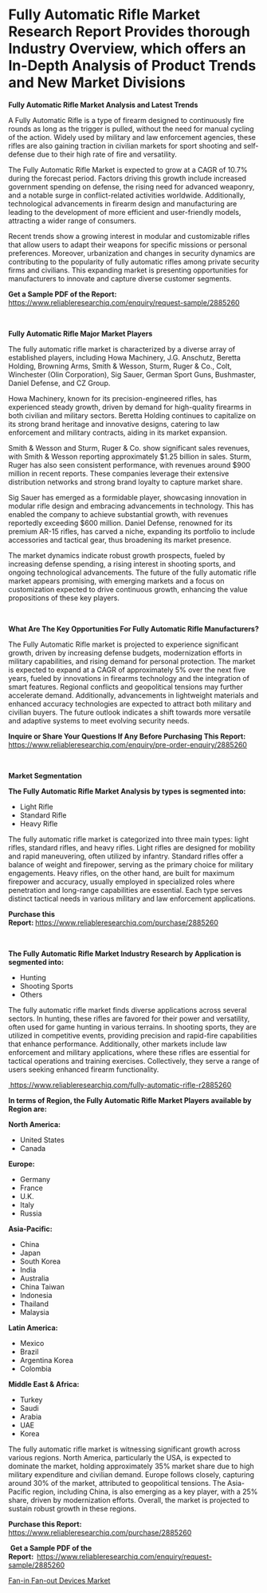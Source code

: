 <p><h1>Fully Automatic Rifle Market Research Report Provides thorough Industry Overview, which offers an In-Depth Analysis of Product Trends and New Market Divisions</h1></p><p><strong>Fully Automatic Rifle Market Analysis and Latest Trends</strong></p>
<p><p>A Fully Automatic Rifle is a type of firearm designed to continuously fire rounds as long as the trigger is pulled, without the need for manual cycling of the action. Widely used by military and law enforcement agencies, these rifles are also gaining traction in civilian markets for sport shooting and self-defense due to their high rate of fire and versatility.</p><p>The Fully Automatic Rifle Market is expected to grow at a CAGR of 10.7% during the forecast period. Factors driving this growth include increased government spending on defense, the rising need for advanced weaponry, and a notable surge in conflict-related activities worldwide. Additionally, technological advancements in firearm design and manufacturing are leading to the development of more efficient and user-friendly models, attracting a wider range of consumers.</p><p>Recent trends show a growing interest in modular and customizable rifles that allow users to adapt their weapons for specific missions or personal preferences. Moreover, urbanization and changes in security dynamics are contributing to the popularity of fully automatic rifles among private security firms and civilians. This expanding market is presenting opportunities for manufacturers to innovate and capture diverse customer segments.</p></p>
<p><strong>Get a Sample PDF of the Report:&nbsp;</strong> <a href="https://www.reliableresearchiq.com/enquiry/request-sample/2885260?utm_campaign=3279&utm_medium=2&utm_source=Github&utm_content=ia&utm_term=13032025&utm_id=fully-automatic-rifle">https://www.reliableresearchiq.com/enquiry/request-sample/2885260</a></p>
<p>&nbsp;</p>
<p><strong>Fully Automatic Rifle Major Market Players</strong></p>
<p><p>The fully automatic rifle market is characterized by a diverse array of established players, including Howa Machinery, J.G. Anschutz, Beretta Holding, Browning Arms, Smith & Wesson, Sturm, Ruger & Co., Colt, Winchester (Olin Corporation), Sig Sauer, German Sport Guns, Bushmaster, Daniel Defense, and CZ Group. </p><p>Howa Machinery, known for its precision-engineered rifles, has experienced steady growth, driven by demand for high-quality firearms in both civilian and military sectors. Beretta Holding continues to capitalize on its strong brand heritage and innovative designs, catering to law enforcement and military contracts, aiding in its market expansion.</p><p>Smith & Wesson and Sturm, Ruger & Co. show significant sales revenues, with Smith & Wesson reporting approximately $1.25 billion in sales. Sturm, Ruger has also seen consistent performance, with revenues around $900 million in recent reports. These companies leverage their extensive distribution networks and strong brand loyalty to capture market share.</p><p>Sig Sauer has emerged as a formidable player, showcasing innovation in modular rifle design and embracing advancements in technology. This has enabled the company to achieve substantial growth, with revenues reportedly exceeding $600 million. Daniel Defense, renowned for its premium AR-15 rifles, has carved a niche, expanding its portfolio to include accessories and tactical gear, thus broadening its market presence.</p><p>The market dynamics indicate robust growth prospects, fueled by increasing defense spending, a rising interest in shooting sports, and ongoing technological advancements. The future of the fully automatic rifle market appears promising, with emerging markets and a focus on customization expected to drive continuous growth, enhancing the value propositions of these key players.</p></p>
<p>&nbsp;</p>
<p><strong>What Are The Key Opportunities For Fully Automatic Rifle Manufacturers?</strong></p>
<p><p>The Fully Automatic Rifle market is projected to experience significant growth, driven by increasing defense budgets, modernization efforts in military capabilities, and rising demand for personal protection. The market is expected to expand at a CAGR of approximately 5% over the next five years, fueled by innovations in firearms technology and the integration of smart features. Regional conflicts and geopolitical tensions may further accelerate demand. Additionally, advancements in lightweight materials and enhanced accuracy technologies are expected to attract both military and civilian buyers. The future outlook indicates a shift towards more versatile and adaptive systems to meet evolving security needs.</p></p>
<p><strong>Inquire or Share Your Questions If Any Before Purchasing This Report:</strong> <a href="https://www.reliableresearchiq.com/enquiry/pre-order-enquiry/2885260?utm_campaign=3279&utm_medium=2&utm_source=Github&utm_content=ia&utm_term=13032025&utm_id=fully-automatic-rifle">https://www.reliableresearchiq.com/enquiry/pre-order-enquiry/2885260</a></p>
<p>&nbsp;</p>
<p><strong>Market Segmentation</strong></p>
<p><strong>The Fully Automatic Rifle Market Analysis by types is segmented into:</strong></p>
<p><ul><li>Light Rifle</li><li>Standard Rifle</li><li>Heavy Rifle</li></ul></p>
<p><p>The fully automatic rifle market is categorized into three main types: light rifles, standard rifles, and heavy rifles. Light rifles are designed for mobility and rapid maneuvering, often utilized by infantry. Standard rifles offer a balance of weight and firepower, serving as the primary choice for military engagements. Heavy rifles, on the other hand, are built for maximum firepower and accuracy, usually employed in specialized roles where penetration and long-range capabilities are essential. Each type serves distinct tactical needs in various military and law enforcement applications.</p></p>
<p><strong>Purchase this Report:&nbsp;</strong><a href="https://www.reliableresearchiq.com/purchase/2885260?utm_campaign=3279&utm_medium=2&utm_source=Github&utm_content=ia&utm_term=13032025&utm_id=fully-automatic-rifle">https://www.reliableresearchiq.com/purchase/2885260</a></p>
<p>&nbsp;</p>
<p><strong>The Fully Automatic Rifle Market Industry Research by Application is segmented into:</strong></p>
<p><ul><li>Hunting</li><li>Shooting Sports</li><li>Others</li></ul></p>
<p><p>The fully automatic rifle market finds diverse applications across several sectors. In hunting, these rifles are favored for their power and versatility, often used for game hunting in various terrains. In shooting sports, they are utilized in competitive events, providing precision and rapid-fire capabilities that enhance performance. Additionally, other markets include law enforcement and military applications, where these rifles are essential for tactical operations and training exercises. Collectively, they serve a range of users seeking enhanced firearm functionality.</p></p>
<p><a href="https://www.reliableresearchiq.com/fully-automatic-rifle-r2885260?utm_campaign=3279&utm_medium=2&utm_source=Github&utm_content=ia&utm_term=13032025&utm_id=fully-automatic-rifle">&nbsp;https://www.reliableresearchiq.com/fully-automatic-rifle-r2885260</a></p>
<p><strong>In terms of Region, the Fully Automatic Rifle Market Players available by Region are:</strong></p>
<p>
    <p> <strong> North America: </strong>
        <ul>
            <li>United States</li>
            <li>Canada</li>
        </ul>
        </p> 
    <p> <strong> Europe: </strong>
        <ul>
            <li>Germany</li>
            <li>France</li>
            <li>U.K.</li>
            <li>Italy</li>
            <li>Russia</li>
        </ul>
        </p> 
    <p> <strong> Asia-Pacific: </strong>
        <ul>
            <li>China</li>
            <li>Japan</li>
            <li>South Korea</li>
            <li>India</li>
            <li>Australia</li>
            <li>China Taiwan</li>
            <li>Indonesia</li>
            <li>Thailand</li>
            <li>Malaysia</li>
        </ul>
        </p> 
    <p> <strong> Latin America: </strong>
        <ul>
            <li>Mexico</li>
            <li>Brazil</li>
            <li>Argentina Korea</li>
            <li>Colombia</li>
        </ul>
        </p> 
    <p> <strong> Middle East & Africa: </strong>
        <ul>
            <li>Turkey</li>
            <li>Saudi</li>
            <li>Arabia</li>
            <li>UAE</li>
            <li>Korea</li>
        </ul>
    </p>
    </p>
<p><p>The fully automatic rifle market is witnessing significant growth across various regions. North America, particularly the USA, is expected to dominate the market, holding approximately 35% market share due to high military expenditure and civilian demand. Europe follows closely, capturing around 30% of the market, attributed to geopolitical tensions. The Asia-Pacific region, including China, is also emerging as a key player, with a 25% share, driven by modernization efforts. Overall, the market is projected to sustain robust growth in these regions.</p></p>
<p><strong>Purchase this Report: </strong><a href="https://www.reliableresearchiq.com/purchase/2885260?utm_campaign=3279&utm_medium=2&utm_source=Github&utm_content=ia&utm_term=13032025&utm_id=fully-automatic-rifle">https://www.reliableresearchiq.com/purchase/2885260</a></p>
<p>&nbsp;<strong>Get a Sample PDF of the Report:&nbsp;&nbsp;</strong><a href="https://www.reliableresearchiq.com/enquiry/request-sample/2885260?utm_campaign=3279&utm_medium=2&utm_source=Github&utm_content=ia&utm_term=13032025&utm_id=fully-automatic-rifle">https://www.reliableresearchiq.com/enquiry/request-sample/2885260</a></p>
<p><strong></strong></p>
<p><p><a href="https://github.com/felishtimoti/Market-Research-Report-List-1/blob/main/fan-in-fan-out-devices-market.md?utm_campaign=3279&utm_medium=2&utm_source=Github&utm_content=ia&utm_term=13032025&utm_id=fully-automatic-rifle">Fan-in Fan-out Devices Market</a></p></p>